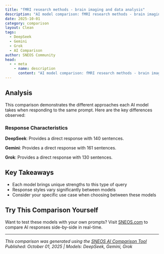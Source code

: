 ```yaml
---
title: "fMRI research methods - brain imaging and data analysis"
description: "AI model comparison: fMRI research methods - brain imaging and data analysis..."
date: 2025-10-01
category: comparison
layout: Clean
tags:
  - DeepSeek
  - Gemini
  - Grok
  - AI Comparison
author: SNEOS Community
head:
  - - meta
    - name: description
      content: "AI model comparison: fMRI research methods - brain imaging and data analysis..."
---
```


<ChatComparison
  title="fMRI research methods - brain imaging and data analysis"
  prompt="fMRI research methods - brain imaging and data analysis"
  :responses='{
    "DeepSeek": "Of course. This is an excellent and complex topic. Here is a comprehensive overview of fMRI research methods, covering both brain imaging and data analysis, designed to be accessible to someone new to the field while still providing depth.\n\n### Part 1: The Basics of fMRI Imaging\n\n**What is fMRI?**\nFunctional Magnetic Resonance Imaging (fMRI) is a non-invasive neuroimaging technique that measures and maps brain activity by detecting changes in blood flow and oxygenation. It does not measure neural activity directly but infers it through a correlate.\n\n#### The Core Principle: The BOLD Signal\n\nThe fundamental concept behind most fMRI is the **Blood-Oxygen-Level-Dependent (BOLD) contrast**.\n\n1.  **Neurovascular Coupling:** When a specific brain region becomes active, the neurons there consume more oxygen.\n2.  **Hemodynamic Response:** The body overcompensates for this demand by sending a surge of oxygenated blood to the area. This response is delayed, taking about 2-6 seconds to peak after the neural event.\n3.  **Magnetic Property Difference:** Oxygenated blood (oxyhemoglobin) is diamagnetic, while deoxygenated blood (deoxyhemoglobin) is paramagnetic. This difference affects the MRI signal.\n4.  **The BOLD Signal:** The influx of oxygenated blood *lowers* the concentration of deoxygenated blood. This reduction in deoxygenated blood leads to a *stronger* MRI signal in that area. This increased signal is the **BOLD signal**.\n\nIn short: **More brain activity \u2192 Increased blood flow \u2192 Less deoxygenated blood \u2192 Stronger BOLD signal.**\n\n#### Key Imaging Parameters\n\n*   **Voxels:** The brain is divided into thousands of tiny 3D cubes called **voxels** (volume pixels). Each voxel (e.g., 3x3x3 mm) is the fundamental unit of analysis, and the BOLD signal is measured for each one over time.\n*   **TR (Repetition Time):** The time it takes to acquire one full 3D image (or \u0022volume\u0022) of the brain. A typical TR is 2 seconds. This determines the temporal resolution.\n*   **TE (Echo Time):** The time between the delivery of the radiofrequency pulse and the recording of the signal. It is optimized to maximize BOLD contrast.\n*   **Spatial Resolution:** The size of the voxels. Higher resolution (smaller voxels) provides more precise localization but requires longer scan times or a stronger magnet.\n*   **Temporal Resolution:** The speed at which you can measure changes in brain activity. Limited by the sluggish hemodynamic response (the BOLD signal is slow compared to neural firing).\n\n---\n\n### Part 2: Experimental Design\n\nHow do we use fMRI to answer research questions? It hinges on the experimental design.\n\n#### 1. Block Design\n*   **How it works:** Stimuli or tasks of the same type are grouped into blocks (e.g., 30 seconds of viewing faces, alternated with 30 seconds of viewing houses).\n*   **Advantages:** Generates a strong, robust BOLD signal that is easy to detect. Statistically powerful.\n*   **Disadvantages:** Poor temporal precision. It\u0027s hard to separate the brain\u0027s response to individual stimuli within a block. Predictable for participants.\n\n#### 2. Event-Related Design\n*   **How it works:** Individual, discrete stimuli or trials are presented in a randomized or jittered order, with varying intervals between them.\n*   **Advantages:** Allows analysis of the BOLD response to a single event. Less predictable for participants. Can model trials based on participant behavior (e.g., correct vs. incorrect responses).\n*   **Disadvantages:** The signal for a single trial is weaker and noisier, requiring more trials and sophisticated analysis.\n\n#### 3. Naturalistic Stimuli Design\n*   **How it works:** Participants are scanned while watching a movie, listening to a story, or even during rest (\u0022resting-state fMRI\u0022).\n*   **Advantages:** High ecological validity; it studies the brain in a more natural, dynamic state.\n*   **Disadvantages:** Complex analysis, as there is no simple \u0022on/off\u0022 condition. Often uses inter-subject correlation (ISC) to find brain areas where activity is synchronized across viewers.\n\n---\n\n### Part 3: The fMRI Data Analysis Pipeline\n\nThe raw data from the scanner is not a pretty brain map. It undergoes a extensive multi-step processing pipeline before any statistical testing. This is typically done using software like **SPM**, **FSL**, **AFNI**, or **FreeSurfer**.\n\n#### Preprocessing: Cleaning and Standardizing the Data\n\nThe goal of preprocessing is to remove noise and artifacts and to align all data into a common space to enable group analysis.\n\n1.  **Slice Timing Correction:** Corrects for the fact that different slices within a single 3D volume are acquired at slightly different times.\n2.  **Realignment (Motion Correction):** Participants always move a little bit in the scanner. This step estimates and corrects for this head motion by aligning all volumes to a reference (e.g., the first volume).\n3.  **Coregistration:** Aligns the functional (fMRI) data with a high-resolution anatomical (T1) scan of the same participant for better localization.\n4.  **Normalization (Spatial Normalization):** Warps each individual\u0027s brain to a standard template brain (e.g., MNI space). This allows researchers to compare brain activity across different participants and perform group-level statistics.\n5.  **Spatial Smoothing:** The data is blurred slightly using a Gaussian kernel. This increases the signal-to-noise ratio and helps meet the statistical assumptions of the next steps.\n6.  **Temporal Filtering:** Removes very slow drifts in the signal (e.g., due to scanner drift) and high-frequency noise.\n\n#### Statistical Analysis: Finding \u0022Activation\u0022\n\nThis is where we test our hypotheses about where and when the brain is active.\n\n##### A. First-Level (Subject-Level) Analysis\n*   **Goal:** To find which voxels in *each individual\u0027s* brain are activated by the experimental task.\n*   **Method:**\n    1.  **Model Specification:** The researcher creates a statistical model (usually a **General Linear Model - GLM**) for each voxel\u0027s time series.\n    2.  **Regressors:** The model includes predictors (regressors) that represent the expected BOLD response for each experimental condition (e.g., \u0022Face viewing\u0022 vs. \u0022House viewing\u0022). This expected response is created by convolving the task timing with a model of the hemodynamic response function (HRF).\n    3.  **Parameter Estimation:** The model is fitted to the actual data to find the \u0022beta weight\u0022 for each regressor. A large, positive beta weight for the \u0022Faces\u0022 regressor means that voxel\u0027s signal increased a lot during face viewing.\n    4.  **Contrasts:** Researchers then create \u0022contrasts\u0022 to compare conditions (e.g., [Faces] - [Houses]). This produces a statistical map (e.g., a T-map) for each participant, showing which voxels are significantly more active for Faces than Houses.\n\n##### B. Second-Level (Group-Level) Analysis\n*   **Goal:** To combine the individual contrast maps to make inferences about the population.\n*   **Method:** The contrast maps from all participants are entered into a group-level statistical model (e.g., a one-sample t-test). This produces a final group-level statistical map that shows brain regions consistently activated across all participants.\n\n##### C. Multiple Comparisons Correction\n*   **The Problem:** With ~100,000 voxels tested, a standard statistical threshold (e.g., p \u003C 0.05) would yield thousands of \u0022significant\u0022 activations just by chance (false positives).\n*   **The Solution:** The significance threshold must be corrected. Common methods include:\n    *   **Family-Wise Error (FWE) Rate:** Controls the chance of *any* false positive across the entire brain. Very strict.\n    *   **False Discovery Rate (FDR):** Controls the *proportion* of false positives among the voxels declared active. Less strict than FWE.\n    *   **Cluster-Based Correction:** First, a lenient threshold is applied to individual voxels. Then, only *clusters* of contiguous activated voxels that are larger than a certain size (determined by Monte Carlo simulation) are considered significant.\n\n#### Beyond the GLM: Advanced Analysis Methods\n\n1.  **Functional Connectivity:** Asks \u0022How do different brain regions communicate?\u0022\n    *   **Seed-Based:** Correlates the time series of a pre-defined \u0022seed\u0022 region with the time series of every other voxel in the brain.\n    *   **Independent Component Analysis (ICA):** A data-driven approach that decomposes the fMRI data into spatially independent networks (e.g., the Default Mode Network, Salience Network) that have synchronized activity.\n\n2.  **Multivoxel Pattern Analysis (MVPA) / Machine Learning:** Instead of looking at one voxel at a time, MVPA considers the pattern of activity across many voxels.\n    *   **Goal:** To see if the brain contains *information* about a stimulus or state.\n    *   **Method:** A classifier (e.g., a support vector machine) is trained to distinguish between patterns of brain activity associated with different conditions (e.g., viewing cats vs. dogs). If the classifier can accurately predict the condition on new data, it means the spatial pattern of activity is diagnostic.\n\n3.  **Psychophysiological Interaction (PPI):** A method to see how the functional connectivity between two regions changes depending on a task or psychological context.\n\n### Summary and Key Challenges\n\n*   **fMRI is Indirect:** It measures blood",
    "Gemini": "Okay, let\u0027s break down fMRI research methods, focusing on brain imaging and data analysis. This is a complex field, but I\u0027ll aim for a clear and comprehensive overview.\n\n**I.  What is fMRI?**\n\n*   **Functional Magnetic Resonance Imaging:** A neuroimaging technique used to visualize brain activity.\n*   **How it Works:** fMRI detects changes in blood flow in the brain.  The fundamental principle is that when a brain area is more active, it consumes more oxygen, and to meet this increased demand, blood flow to that area increases. fMRI doesn\u0027t directly measure neuronal activity, but the blood flow changes (hemodynamic response) are highly correlated with it.\n*   **Key Measure: BOLD Signal (Blood-Oxygen-Level Dependent):**  fMRI primarily measures the BOLD signal. Deoxygenated hemoglobin is paramagnetic (distorts magnetic fields), while oxygenated hemoglobin is diamagnetic (less distortion). Changes in the ratio of these two affect the MR signal, which is detected by the scanner. Increased neural activity leads to increased oxygenated hemoglobin, reducing the distortion and increasing the MR signal (a brighter spot on the image).\n\n**II.  Brain Imaging: The Acquisition Process**\n\n1.  **Participants and Ethical Considerations:**\n\n    *   **Informed Consent:**  Participants must be fully informed about the procedure, potential risks, and the research goals.\n    *   **Screening:**  Participants are screened for contraindications (e.g., metal implants, pregnancy) due to the strong magnetic field.\n    *   **Safety:**  MRI environments are carefully controlled to ensure participant safety.\n\n2.  **The MRI Scanner:**\n\n    *   **Strong Magnet:**  fMRI uses a powerful magnet (typically 1.5T, 3T, or 7T) to align the nuclear spins of hydrogen atoms in the body. Stronger magnets generally yield better signal-to-noise ratio.\n    *   **Radiofrequency (RF) Coils:**  RF coils emit and receive radio waves that are used to manipulate and detect the aligned hydrogen atoms. Different coils are used for transmitting and receiving signals.\n    *   **Gradient Coils:**  Gradient coils are used to create spatial variations in the magnetic field, which allow the scanner to localize the signals and create images.\n\n3.  **Data Acquisition Parameters:**\n\n    *   **Sequence Type:**  Most fMRI studies use echo-planar imaging (EPI) sequences because they are fast, which is crucial for capturing the rapid changes in the BOLD signal.\n    *   **Repetition Time (TR):** The time between successive excitations of the same slice.  A shorter TR allows for more frequent sampling of the brain\u0027s activity, but also limits the number of slices that can be acquired. Typical TRs range from 1-3 seconds.\n    *   **Echo Time (TE):** The time between the excitation pulse and the peak of the signal. TE is chosen to maximize sensitivity to the BOLD effect (typically around 30ms at 3T).\n    *   **Flip Angle:**  The angle at which the magnetization vector is rotated by the RF pulse.\n    *   **Voxel Size:**  The size of the 3D \u0022pixels\u0022 in the image. Smaller voxels provide higher spatial resolution but lower signal-to-noise ratio. Common voxel sizes are 2-4 mm isotropic.\n    *   **Number of Slices:** The number of slices acquired to cover the entire brain.\n    *   **Slice Thickness:** The thickness of each slice.\n    *   **Slice Orientation:**  The orientation of the slices (e.g., axial, coronal, sagittal).\n    *   **Field of View (FOV):** The area of the image being acquired.\n    *   **Number of Volumes:** The total number of brain images acquired during the experiment.  This depends on the length of the experiment and the TR.\n\n4.  **Experimental Design:**\n\n    *   **Block Design:**  Participants perform a task for a sustained period (e.g., 20 seconds), followed by a rest period.  This design provides good statistical power for detecting task-related activity.\n    *   **Event-Related Design:**  Stimuli or events are presented in a rapid, randomized order. This design allows for the examination of the neural response to individual events.  Requires more sophisticated statistical analysis.\n    *   **Resting-State fMRI:**  Participants simply lie in the scanner and do not perform any specific task. This design is used to study intrinsic brain activity and functional connectivity.\n\n5.  **Stimulus Presentation and Response Recording:**\n\n    *   **Visual Stimuli:** Presented on a screen that the participant views through a mirror mounted on the head coil.\n    *   **Auditory Stimuli:** Presented through headphones or earplugs.\n    *   **Tactile Stimuli:** Delivered using tactile stimulators.\n    *   **Response Recording:**  Participants typically respond by pressing buttons on a response box.  Reaction time and accuracy are recorded.\n\n**III. Data Analysis: From Raw Images to Meaningful Results**\n\n1.  **Preprocessing:**  A series of steps to clean and prepare the fMRI data for statistical analysis.\n\n    *   **Slice Timing Correction:** Corrects for the fact that slices are acquired at different times within each TR.  This is especially important for event-related designs and long TRs.\n    *   **Realignment (Motion Correction):** Corrects for head movement during the scan.  This is crucial because even small movements can introduce significant noise into the data. Algorithms estimate and correct for translations and rotations of the head.\n    *   **Coregistration:**  Aligns the functional images to a high-resolution anatomical image (usually a T1-weighted image). This allows for accurate localization of brain activity.\n    *   **Normalization:**  Warping individual brains to a standard template (e.g., MNI or Talairach) so that data can be compared across participants. This involves nonlinear transformations to match the shape and size of each brain to the template.\n    *   **Smoothing:**  Applies a Gaussian filter to the images to blur them slightly. This increases the signal-to-noise ratio and accounts for individual differences in brain anatomy.  The amount of smoothing is typically specified by the full-width at half-maximum (FWHM) of the Gaussian kernel.\n    *   **Artifact Removal:**  Identifies and removes artifacts in the data, such as those caused by scanner noise, physiological noise (e.g., heart rate, respiration), and movement artifacts.  Independent Component Analysis (ICA) is a common technique for artifact removal.\n\n2.  **Statistical Analysis (First-Level Analysis):**  Analyzes the data from each individual participant.\n\n    *   **General Linear Model (GLM):** The most common statistical model used in fMRI. The GLM models the BOLD signal as a linear combination of explanatory variables (regressors) that represent the experimental conditions.\n    *   **Design Matrix:**  A matrix that specifies the timing and duration of each experimental condition.\n    *   **Convolving with Hemodynamic Response Function (HRF):** The regressors are convolved with a canonical HRF to account for the delayed and smoothed nature of the BOLD response.\n    *   **Contrast Maps:**  Statistical maps that show the difference in brain activity between different experimental conditions.  For example, a contrast map might show the brain regions that are more active during a working memory task compared to a control task.\n    *   **Statistical Parametric Maps (SPMs):** The contrast maps are converted into statistical parametric maps, which show the t-values or z-scores associated with each voxel. These maps are then thresholded to identify regions of significant activity.\n\n3.  **Statistical Analysis (Second-Level Analysis):**  Analyzes the data across a group of participants.\n\n    *   **Group-Level GLM:**  A GLM is used to analyze the contrast maps from the first-level analysis.  This allows researchers to identify brain regions that show consistent activity across participants.\n    *   **Fixed-Effects Analysis:**  Assumes that all participants have the same underlying effect.  This analysis is more sensitive but less generalizable.\n    *   **Random-Effects Analysis:**  Treats participants as a random sample from the population. This analysis is more generalizable but less sensitive.\n    *   **Non-Parametric Methods:** These are used when the assumptions of parametric tests are not met (e.g., the data are not normally distributed).\n    *   **Regions of Interest (ROI) Analysis:**  Focuses on the activity in specific brain regions that are hypothesized to be involved in the task. This approach can increase statistical power.\n\n4.  **Multiple Comparisons Correction:**\n\n    *   **Problem:**  fMRI involves testing a large number of voxels (e.g., hundreds of thousands), which increases the risk of false positives.\n    *   **Methods:**  Several methods are used to correct for multiple comparisons, including:\n        *   **Family-Wise Error (FWE) Correction:**  Controls the probability of making at least one false positive across the entire brain.  Bonferroni correction is a simple but conservative FWE correction method.\n        *   **False Discovery Rate (FDR) Correction:**  Controls the expected proportion of false positives among the rejected hypotheses. FDR correction is less conservative than FWE correction.\n        *   **Cluster-Based Thresholding:**  Identifies clusters of contiguous voxels that exceed a certain threshold. This approach can increase statistical power while controlling for false positives.\n\n5.  **Visualization and Interpretation:**\n\n    *   **Overlaying Activation Maps on Anatomical Images:**  The significant activation maps are overlaid on high-resolution anatomical images to visualize the location of the brain activity.\n    *   **Reporting Results:**  The results are typically reported in terms of the brain regions that show significant activity, the magnitude of the activity, and the statistical significance.\n    *   **Careful Interpretation:**  It is important to interpret fMRI results cautiously, considering the limitations of the technique and the potential for confounding factors. Correlation does not equal causation!\n\n**IV.  Advanced fMRI Techniques**\n\n*   **Multivariate Pattern Analysis (MVPA):**  Uses machine learning algorithms to decode mental states from patterns of brain activity.  More sensitive than univariate GLM.\n*   **Dynamic Causal Modeling (DCM):**  A technique for modeling the causal relationships between brain regions.\n*   **Resting-State Functional Connectivity:**  Examines the correlations in brain activity between different regions during rest.\n*   **Arterial Spin Labeling (ASL):** An alternative to BOLD fMRI that directly measures cerebral blood flow.\n*   **fMRI Adaptation:**  Uses repeated presentation of stimuli to investigate neural representations.\n*   **Real-Time fMRI:**  Provides feedback to participants about their brain activity, which can be used for neurofeedback training.\n*   **Multi-modal Imaging:** Combining fMRI with other techniques (e.g., EEG, TMS, MEG) to gain a more complete understanding of brain function.\n\n**V.  Software Packages**\n\nSeveral software packages are commonly used for fMRI data analysis, including:\n\n*   **SPM (Statistical Parametric Mapping):**  A widely used toolbox for MATLAB.\n*   **FSL (FMRIB Software Library):**  A comprehensive software package developed at the University of Oxford.\n*   **AFNI (Analysis of Functional NeuroImages):**  A powerful software package developed at the National Institute of Mental Health.\n*   **BrainVoyager:** A commercial software package with a user-friendly interface.\n*   **Nipype:** A Python-based framework for automating neuroimaging workflows.\n\n**VI.  Limitations of fMRI**\n\n*   **Temporal Resolution:**  fMRI has relatively poor temporal resolution compared to EEG or MEG (on the order of seconds).\n*   **Spatial Resolution:**  fMRI\u0027s spatial resolution is limited by the size of the voxels and the blurring introduced by smoothing.\n*   **Indirect Measure of Neural Activity:**  fMRI measures the BOLD signal, which is an indirect measure of neural activity.\n*   **Susceptibility Artifacts:**  fMRI is susceptible to artifacts caused by air-tissue interfaces (e.g., in the orbitofrontal cortex and temporal lobes).\n*   **Cost and Accessibility:**  fMRI scanners are expensive and require specialized expertise to operate.\n*   **Correlation vs. Causation:**  fMRI studies can only establish correlations between brain activity and behavior, not causation.\n\n**VII.  Key Considerations for fMRI Research**\n\n*   **Well-Defined Research Question:**  A clear and specific research question is essential for designing an effective fMRI study.\n*   **Appropriate Experimental Design:**  The experimental design should be carefully chosen to address the research question.\n*   **Rigorous Data Analysis:**  The data should be analyzed using appropriate statistical methods and multiple comparisons correction.\n*   **Careful Interpretation:**  The results should be interpreted cautiously, considering the limitations of the technique and the potential for confounding factors.\n*   **Replication:** Replication of findings across multiple studies is crucial for validating fMRI results.\n*   **Transparency and Open Science:**  Sharing data and analysis scripts can promote transparency and reproducibility in fMRI research.\n\n**In summary, fMRI is a powerful tool for investigating brain function, but it requires careful experimental design, rigorous data analysis, and cautious interpretation.  It\u0027s a complex field, but hopefully this overview provides a solid foundation for understanding fMRI research methods.**\n\nDo you have any specific questions about any of these aspects? For example, are you interested in:\n\n*   A specific preprocessing step?\n*   A particular experimental design?\n*   A certain type of statistical analysis?\n*   The comparison of fMRI to other neuroimaging techniques?\n",
    "Grok": "Functional Magnetic Resonance Imaging (fMRI) is a powerful, non-invasive neuroimaging technique used to study brain activity by measuring changes in blood flow related to neural activity. It is widely used in cognitive neuroscience, psychology, and clinical research to investigate brain function and connectivity. Below is an overview of fMRI research methods, including brain imaging techniques and data analysis approaches.\n\n---\n\n### **1. Principles of fMRI**\nfMRI is based on the **Blood Oxygen Level Dependent (BOLD) signal**, which reflects changes in blood oxygenation resulting from neural activity. When a brain region becomes active, it consumes more oxygen, leading to a localized increase in blood flow. This change in the ratio of oxygenated to deoxygenated hemoglobin alters the magnetic properties detected by the MRI scanner, producing the BOLD signal.\n\n- **Temporal Resolution:** fMRI has a moderate temporal resolution (on the order of seconds), as the BOLD signal lags behind neural activity by 2-6 seconds.\n- **Spatial Resolution:** fMRI offers high spatial resolution (typically 1-3 mm per voxel), allowing precise localization of brain activity.\n\n---\n\n### **2. fMRI Research Design**\nfMRI studies typically involve designing experiments to elicit specific brain activity. Common paradigms include:\n\n- **Task-Based fMRI:** Participants perform specific tasks (e.g., motor, cognitive, or sensory) while in the scanner to map brain regions associated with those tasks. Designs include:\n  - **Block Design:** Alternating periods of task and rest (e.g., 20 seconds of finger tapping, 20 seconds of rest).\n  - **Event-Related Design:** Short, discrete stimuli or tasks are presented with varying intervals to measure the hemodynamic response to individual events.\n- **Resting-State fMRI:** Participants lie still without performing any specific task, allowing researchers to study intrinsic brain connectivity and networks (e.g., the default mode network).\n- **Naturalistic Paradigms:** Participants are exposed to real-world stimuli (e.g., watching a movie) to study brain activity in more ecologically valid contexts.\n\n---\n\n### **3. Brain Imaging: Data Acquisition**\nfMRI data acquisition involves several key steps and considerations:\n\n#### **a. MRI Scanner and Hardware**\n- **Field Strength:** Most fMRI studies use 1.5T or 3T MRI scanners, though 7T scanners are increasingly used for higher resolution.\n- **Sequences:** Echo-Planar Imaging (EPI) is the most common sequence for fMRI due to its fast acquisition speed, though other sequences like spiral imaging may be used.\n- **Field of View (FOV) and Voxel Size:** Researchers balance spatial resolution (smaller voxels) with signal-to-noise ratio (SNR). Typical voxel sizes are 2-3 mm\u00B3.\n- **Repetition Time (TR):** The time between successive acquisitions of brain volumes (usually 1-3 seconds). Shorter TRs improve temporal resolution but may reduce SNR.\n\n#### **b. Participant Preparation**\n- **Screening:** Ensure participants are safe for MRI (no metal implants, claustrophobia concerns).\n- **Instructions:** Participants are briefed on tasks and instructed to minimize head movement, as even small movements can introduce artifacts.\n- **Comfort:** Use padding or head restraints to reduce motion and ensure participant comfort during long scans.\n\n#### **c. Artifacts and Noise**\n- **Motion Artifacts:** Head movement can distort data; corrected during preprocessing.\n- **Physiological Noise:** Heartbeat and respiration can affect the BOLD signal; often mitigated using physiological monitoring or data correction.\n- **Scanner Drift:** Gradual changes in signal over time; corrected during analysis.\n\n---\n\n### **4. Data Analysis**\nfMRI data analysis is a multi-step process to extract meaningful information from raw brain imaging data. It typically involves the following stages:\n\n#### **a. Preprocessing**\nPreprocessing corrects for artifacts and prepares data for statistical analysis. Common steps include:\n1. **Realignment (Motion Correction):** Aligns all volumes in a time series to correct for head motion using rigid-body transformations.\n2. **Slice-Timing Correction:** Adjusts for differences in acquisition time across slices within a volume, especially important for event-related designs.\n3. **Normalization:** Maps individual brain images to a standard template (e.g., MNI space) to allow group comparisons, using anatomical reference images (e.g., T1-weighted scans).\n4. **Smoothing:** Applies a Gaussian kernel to increase SNR and account for small anatomical differences across participants. Typical kernel sizes are 4-8 mm Full Width at Half Maximum (FWHM).\n5. **Temporal Filtering:** Removes low-frequency drifts (e.g., scanner drift) and sometimes high-frequency noise (e.g., physiological artifacts).\n\n#### **b. Statistical Modeling**\nThe goal is to identify brain regions associated with specific tasks or conditions.\n- **General Linear Model (GLM):** Most common approach for task-based fMRI. The BOLD signal in each voxel is modeled as a linear combination of task-related regressors (e.g., task timing convolved with a hemodynamic response function, HRF) and nuisance regressors (e.g., motion parameters).\n  - Outputs: Beta weights (effect sizes) for each condition and statistical maps (e.g., t-maps or z-maps) showing significant activation.\n- **Multiple Comparisons Correction:** Adjusts for the large number of voxels tested (e.g., using Family-Wise Error [FWE] correction, False Discovery Rate [FDR], or cluster-based thresholding).\n- **Region of Interest (ROI) Analysis:** Focuses on specific brain regions rather than whole-brain analysis, often based on prior hypotheses.\n\n#### **c. Connectivity Analysis (Resting-State fMRI)**\n- **Seed-Based Correlation:** Measures the correlation of BOLD signal fluctuations between a seed region and other brain areas to identify functional connectivity.\n- **Independent Component Analysis (ICA):** Identifies independent networks of brain activity (e.g., default mode network) without a predefined seed.\n- **Graph Theory Analysis:** Models the brain as a network of nodes (regions) and edges (connections) to study large-scale brain organization.\n\n#### **d. Advanced Analysis Techniques**\n- **Multivariate Pattern Analysis (MVPA):** Uses machine learning to decode patterns of brain activity associated with specific stimuli or conditions (e.g., distinguishing between object categories).\n- **Dynamic Causal Modeling (DCM):** Investigates effective connectivity, modeling how brain regions influence each other during a task.\n- **Real-Time fMRI (rt-fMRI):** Provides immediate feedback of brain activity, often used in neurofeedback studies.\n\n#### **e. Software Tools**\nCommon tools for fMRI data analysis include:\n- **SPM (Statistical Parametric Mapping):** Widely used for preprocessing and GLM analysis.\n- **FSL (FMRIB Software Library):** Tools for preprocessing, GLM, and connectivity analysis.\n- **AFNI (Analysis of Functional NeuroImages):** Focuses on preprocessing and advanced statistical modeling.\n- **FreeSurfer:** Primarily for structural MRI processing and cortical surface reconstruction.\n- **Python/MATLAB-Based Tools:** Libraries like Nilearn (Python) and custom MATLAB scripts for advanced analyses (e.g., MVPA).\n\n---\n\n### **5. Interpretation and Reporting**\n- **Activation Maps:** Report brain regions showing significant activity, often overlaid on a standard brain template (e.g., MNI space).\n- **Effect Sizes:** Quantify the magnitude of BOLD signal changes in activated regions.\n- **Connectivity Results:** Describe functional or effective connectivity between regions.\n- **Limitations:** Acknowledge potential confounds (e.g., participant motion, BOLD signal lag, small sample sizes) and avoid over-interpretation of reverse inference (inferring mental processes solely from brain activation).\n\n---\n\n### **6. Challenges and Considerations in fMRI Research**\n- **Reproducibility:** Variability in experimental design, analysis pipelines, and participant populations can affect results. Standardizing methods and sharing data (e.g., via Open Science initiatives) helps address this.\n- **Individual Differences:** Brain anatomy and function vary across individuals, necessitating group-level analyses or individualized approaches.\n- **Ethical Concerns:** Ensure participant consent, data privacy, and careful interpretation of results to avoid stigmatization or misuse.\n- **Cost and Accessibility:** fMRI is expensive and requires specialized equipment and expertise, limiting its availability in some settings.\n\n---\n\n### **7. Applications of fMRI**\n- **Cognitive Neuroscience:** Mapping brain regions involved in perception, memory, decision-making, and emotion.\n- **Clinical Research:** Studying brain alterations in disorders like depression, schizophrenia, and Alzheimer\u0027s disease, as well as guiding surgical planning (e.g., identifying eloquent cortex).\n- **Neurofeedback:** Training individuals to modulate brain activity for therapeutic purposes (e.g., in anxiety or ADHD).\n- **Neuromarketing and Social Neuroscience:** Investigating consumer behavior and social interactions through brain activity.\n\n---\n\nfMRI is a cornerstone of modern neuroscience, offering insights into the dynamic workings of the human brain. However, it requires careful experimental design, rigorous data analysis, and thoughtful interpretation to ensure valid and meaningful conclusions. If you\u0027d like to dive deeper into a specific aspect (e.g., resting-state analysis or MVPA), feel free to ask!"
  }'
  published-date="12:00"
/>

## Analysis

This comparison demonstrates the different approaches each AI model takes when responding to the same prompt. Here are the key differences observed:

### Response Characteristics

**DeepSeek**: Provides a direct response with 140 sentences. 

**Gemini**: Provides a direct response with 161 sentences. 

**Grok**: Provides a direct response with 130 sentences. 

## Key Takeaways

- Each model brings unique strengths to this type of query
- Response styles vary significantly between models
- Consider your specific use case when choosing between these models

## Try This Comparison Yourself

Want to test these models with your own prompts? Visit [SNEOS.com](https://sneos.com) to compare AI responses side-by-side in real-time.

---

*This comparison was generated using the [SNEOS AI Comparison Tool](https://sneos.com)*
*Published: October 01, 2025 | Models: DeepSeek, Gemini, Grok*
